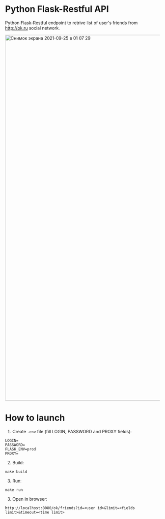 # Python Flask-Restful API
Python Flask-Restful endpoint to retrive list of user's friends from http://ok.ru social network.

<img width="1187" alt="Снимок экрана 2021-09-25 в 01 07 29" src="https://user-images.githubusercontent.com/12528718/134744579-99b4420e-f462-4e69-abcd-eb372b810870.png">

# How to launch

1) Create `.env` file (fill LOGIN, PASSWORD and PROXY fields):

```
LOGIN=
PASSWORD=
FLASK_ENV=prod
PROXY=
```

2) Build:

```
make build
```

3) Run:

```
make run
```

3) Open in browser: 
```
http://localhost:8080/ok/friends?id=<user id>&limit=<fields limit>&timeout=<time limit>
```
